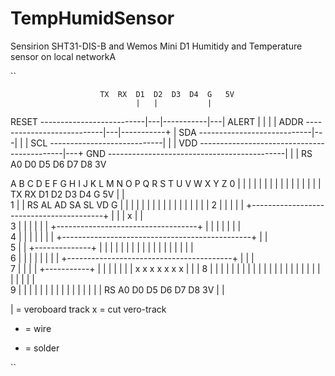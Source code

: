 # TempHumidSensor
Sensirion SHT31-DIS-B and Wemos Mini D1 Humitidy and Temperature sensor on local networkA

``

						TX	RX	D1	D2	D3	D4	G	5V
								|	|			|
RESET --------------------------|---|-----------|---|
ALERT							|	|			|	|
ADDR ---------------------------|---|-----------+	|
SDA	----------------------------|---|			|	|
SCL ----------------------------|				|	|
VDD --------------------------------------------|---+
GND	--------------------------------------------|	|
													|
						RS	A0	D0	D5	D6	D7	D8	3V

  A  B  C  D  E  F  G  H  I  J  K  L  M  N  O  P  Q  R  S  T  U  V  W  X  Y  Z
0 |  |  |  |  |  |  |  |  |  |  |  |  |  |  |  |  TX RX D1 D2 D3 D4 G  5V |  |  
1 |  |  RS AL AD SA SL VD G  |  |  |  |  |  |  |  |  |  |  |  |  |  |  |  |  |
2 |  |  |  |  |  +-----------------------------------------+  |  |  |  x  |  |  
3 |  |  |  |  |  |  +-----------------------------------+  |  |  |  |  |  |  |  
4 |  |  |  |  |  |  |  +-----------------------------------------------+  |  |  
5 |  |  +--------------+  |  |  |  |  |  |  |  |  |  |  |  |  |  |  |  |  |  |  
6 |  |  |  |  |  |  |  |  +-----------------------------------------+  |  |  |  
7 |  |  |  |  +-----------+  |  |  |  |  |  |  |  x  x  x  x  x  x  x  |  |  | 
8 |  |  |  |  |  |  |  |  |  |  |  |  |  |  |  |  |  |  |  |  |  |  |  |  |  |  
9 |  |  |  |  |  |  |  |  |  |  |  |  |  |  |  |  RS A0 D0 D5 D6 D7 D8 3V |  |

| = veroboard track
x = cut vero-track
- = wire
+ = solder

``

